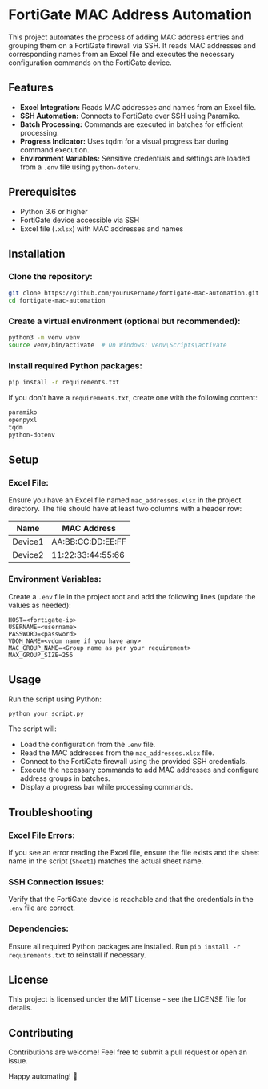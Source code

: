 # FortiGate MAC Address Automation

This project automates the process of adding MAC address entries and grouping them on a FortiGate firewall via SSH. It reads MAC addresses and corresponding names from an Excel file and executes the necessary configuration commands on the FortiGate device.

## Features

- **Excel Integration:** Reads MAC addresses and names from an Excel file.
- **SSH Automation:** Connects to FortiGate over SSH using Paramiko.
- **Batch Processing:** Commands are executed in batches for efficient processing.
- **Progress Indicator:** Uses tqdm for a visual progress bar during command execution.
- **Environment Variables:** Sensitive credentials and settings are loaded from a `.env` file using `python-dotenv`.

## Prerequisites

- Python 3.6 or higher
- FortiGate device accessible via SSH
- Excel file (`.xlsx`) with MAC addresses and names

## Installation

### Clone the repository:
```bash
git clone https://github.com/yourusername/fortigate-mac-automation.git
cd fortigate-mac-automation
```

### Create a virtual environment (optional but recommended):
```bash
python3 -m venv venv
source venv/bin/activate  # On Windows: venv\Scripts\activate
```

### Install required Python packages:
```bash
pip install -r requirements.txt
```

If you don't have a `requirements.txt`, create one with the following content:
```txt
paramiko
openpyxl
tqdm
python-dotenv
```

## Setup

### Excel File:
Ensure you have an Excel file named `mac_addresses.xlsx` in the project directory. The file should have at least two columns with a header row:

| Name    | MAC Address        |
|---------|-------------------|
| Device1 | AA:BB:CC:DD:EE:FF |
| Device2 | 11:22:33:44:55:66 |

### Environment Variables:
Create a `.env` file in the project root and add the following lines (update the values as needed):
```env
HOST=<fortigate-ip>
USERNAME=<username>
PASSWORD=<password>
VDOM_NAME=<vdom name if you have any>
MAC_GROUP_NAME=<Group name as per your requirement>
MAX_GROUP_SIZE=256
```

## Usage

Run the script using Python:
```bash
python your_script.py
```

The script will:
- Load the configuration from the `.env` file.
- Read the MAC addresses from the `mac_addresses.xlsx` file.
- Connect to the FortiGate firewall using the provided SSH credentials.
- Execute the necessary commands to add MAC addresses and configure address groups in batches.
- Display a progress bar while processing commands.

## Troubleshooting

### Excel File Errors:
If you see an error reading the Excel file, ensure the file exists and the sheet name in the script (`Sheet1`) matches the actual sheet name.

### SSH Connection Issues:
Verify that the FortiGate device is reachable and that the credentials in the `.env` file are correct.

### Dependencies:
Ensure all required Python packages are installed. Run `pip install -r requirements.txt` to reinstall if necessary.

## License

This project is licensed under the MIT License - see the LICENSE file for details.

## Contributing

Contributions are welcome! Feel free to submit a pull request or open an issue.

Happy automating! 🚀

